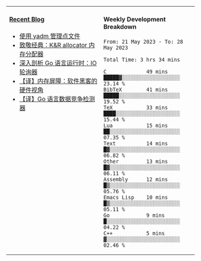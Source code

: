 <table width="960px">
<tr>
<td valign="top" width="50%">

#### <a href="https://www.kongjun18.me" target="_blank">Recent Blog</a>

<!-- BLOG-POST-LIST:START -->
- [使用 yadm 管理点文件](https://kongjun18.github.io/posts/2023/04/07/)
- [致敬经典：K&amp;R allocator 内存分配器](https://kongjun18.github.io/posts/2022/12/12/)
- [深入剖析 Go 语言运行时：IO 轮询器](https://kongjun18.github.io/posts/2022/11/21/)
- [【译】内存屏障：软件黑客的硬件视角](https://kongjun18.github.io/posts/2022/11/03/)
- [【译】Go 语言数据竞争检测器](https://kongjun18.github.io/posts/2022/10/25/)
<!-- BLOG-POST-LIST:END -->

</td>
<td valign="top" width="50%">

#### Weekly Development Breakdown

<!--START_SECTION:waka-->

```text
From: 21 May 2023 - To: 28 May 2023

Total Time: 3 hrs 34 mins

C             49 mins         █████▓░░░░░░░░░░░░░░░░░░░   23.14 %
BibTeX        41 mins         █████░░░░░░░░░░░░░░░░░░░░   19.52 %
TeX           33 mins         ████░░░░░░░░░░░░░░░░░░░░░   15.44 %
Lua           15 mins         ██░░░░░░░░░░░░░░░░░░░░░░░   07.35 %
Text          14 mins         █▓░░░░░░░░░░░░░░░░░░░░░░░   06.82 %
Other         13 mins         █▓░░░░░░░░░░░░░░░░░░░░░░░   06.11 %
Assembly      12 mins         █▒░░░░░░░░░░░░░░░░░░░░░░░   05.76 %
Emacs Lisp    10 mins         █▒░░░░░░░░░░░░░░░░░░░░░░░   05.11 %
Go            9 mins          █░░░░░░░░░░░░░░░░░░░░░░░░   04.22 %
C++           5 mins          ▓░░░░░░░░░░░░░░░░░░░░░░░░   02.46 %
```

<!--END_SECTION:waka-->
</td>
</tr>

</table>
